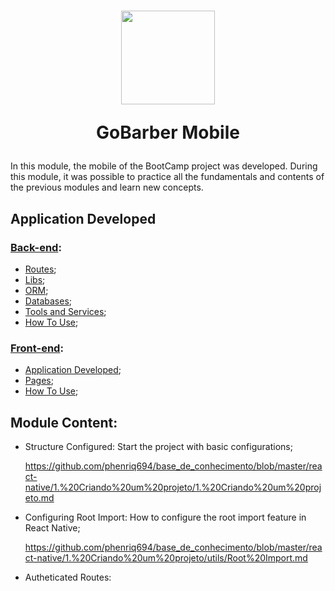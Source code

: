 <h1 align="center">
  <img 
    alt="" src="https://user-images.githubusercontent.com/54601930/87108108-d9208b80-c237-11ea-980a-442177a97f2d.png" 
    width="150px"
  />

  <p>
    GoBarber Mobile
  </p>
</h1>

In this module, the mobile of the BootCamp project was developed. During this module, it was possible to practice all the fundamentals and contents of the previous modules and learn new concepts.

## Application Developed

### [Back-end][backend]:
- [Routes][routes];
- [Libs][libs];
- [ORM][orm];
- [Databases][databases];
- [Tools and Services][tools&services];
- [How To Use][howToUse];

[backend]: https://github.com/phenriq694/GoStack_Modulos/tree/goStack_modulos_2019/module10/backend
[routes]: https://github.com/phenriq694/GoStack_Modulos/tree/goStack_modulos_2019/module10/backend#routes
[libs]: https://github.com/phenriq694/GoStack_Modulos/tree/goStack_modulos_2019/module10/backend#libs
[orm]: https://github.com/phenriq694/GoStack_Modulos/tree/goStack_modulos_2019/module10/backend#orm
[databases]: https://github.com/phenriq694/GoStack_Modulos/tree/goStack_modulos_2019/module10/backend#databases
[tools&services]: https://github.com/phenriq694/GoStack_Modulos/tree/goStack_modulos_2019/module10/backend#tools-and-services
[howToUse]: https://github.com/phenriq694/GoStack_Modulos/tree/goStack_modulos_2019/module10/backend#information_source-how-to-use

### [Front-end][frontend]:
- [Application Developed][application];
- [Pages][pages];
- [How To Use][howToUse];

[frontend]: https://github.com/phenriq694/GoStack_Modulos/tree/goStack_modulos_2019/module10/frontend
[application]: https://github.com/phenriq694/GoStack_Modulos/tree/goStack_modulos_2019/module10/frontend#application-developed
[pages]: https://github.com/phenriq694/GoStack_Modulos/tree/goStack_modulos_2019/module10/frontend#application-developed
[howToUse]: https://github.com/phenriq694/GoStack_Modulos/tree/goStack_modulos_2019/module10/frontend#application-developed

## Module Content:
- Structure Configured: Start the project with basic configurations;

  https://github.com/phenriq694/base_de_conhecimento/blob/master/react-native/1.%20Criando%20um%20projeto/1.%20Criando%20um%20projeto.md

- Configuring Root Import: How to configure the root import feature in React Native;

  https://github.com/phenriq694/base_de_conhecimento/blob/master/react-native/1.%20Criando%20um%20projeto/utils/Root%20Import.md

- Autheticated Routes: 
